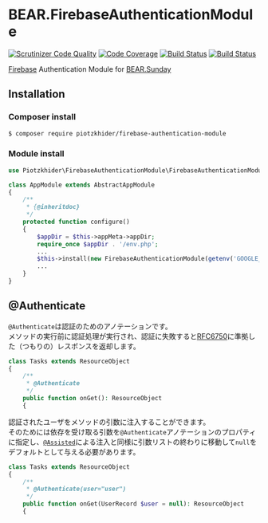 BEAR.FirebaseAuthenticationModule
================

[![Scrutinizer Code Quality](https://scrutinizer-ci.com/g/piotzkhider/BEAR.FirebaseAuthenticationModule/badges/quality-score.png?b=master)](https://scrutinizer-ci.com/g/piotzkhider/BEAR.FirebaseAuthenticationModule/?branch=master)
[![Code Coverage](https://scrutinizer-ci.com/g/piotzkhider/BEAR.FirebaseAuthenticationModule/badges/coverage.png?b=master)](https://scrutinizer-ci.com/g/piotzkhider/BEAR.FirebaseAuthenticationModule/?branch=master)
[![Build Status](https://scrutinizer-ci.com/g/piotzkhider/BEAR.FirebaseAuthenticationModule/badges/build.png?b=master)](https://scrutinizer-ci.com/g/piotzkhider/BEAR.FirebaseAuthenticationModule/build-status/master)
[![Build Status](https://travis-ci.org/piotzkhider/BEAR.FirebaseAuthenticationModule.svg?branch=master)](https://travis-ci.org/piotzkhider/BEAR.FirebaseAuthenticationModule)

[Firebase](https://github.com/kreait/firebase-php) Authentication Module for [BEAR.Sunday](https://github.com/bearsunday/BEAR.Sunday)

## Installation

### Composer install

```bash
$ composer require piotzkhider/firebase-authentication-module
```
 
### Module install

```php
use Piotzkhider\FirebaseAuthenticationModule\FirebaseAuthenticationModule;
```

```php
class AppModule extends AbstractAppModule
{
    /**
     * {@inheritdoc}
     */
    protected function configure()
    {
        $appDir = $this->appMeta->appDir;
        require_once $appDir . '/env.php';
        ...
        $this->install(new FirebaseAuthenticationModule(getenv('GOOGLE_APPLICATION_CREDENTIALS')));
        ...
    }
}
```

## @Authenticate

`@Authenticate`は認証のためのアノテーションです。  
メソッドの実行前に認証処理が実行され、認証に失敗すると[RFC6750](https://tools.ietf.org/html/rfc6750)に準拠した（つもりの）レスポンスを返却します。

```php
class Tasks extends ResourceObject
{
    /**
     * @Authenticate
     */
    public function onGet(): ResourceObject
    {
```

認証されたユーザをメソッドの引数に注入することができます。  
そのためには依存を受け取る引数を`@Authenticate`アノテーションのプロパティに指定し、[`@Assisted`](https://github.com/ray-di/Ray.Di#assisted-injection)による注入と同様に引数リストの終わりに移動して`null`をデフォルトとして与える必要があります。

```php
class Tasks extends ResourceObject
{
    /**
     * @Authenticate(user="user")
     */
    public function onGet(UserRecord $user = null): ResourceObject
    {
```

